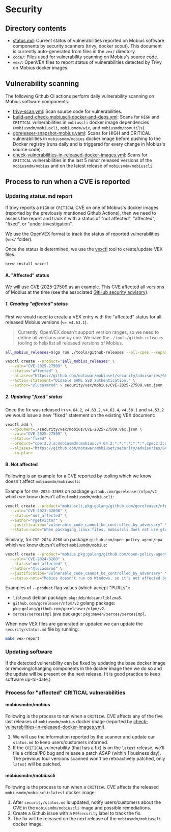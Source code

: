 # Security

## Directory contents

- [status.md](status.md): Current status of vulnerabilities reported on Mobius software components by security scanners (trivy, docker scout). This document is currently auto-generated from files in the `vex/` directory.
- `code/`: Files used for vulnerability scanning on Mobius's source code.
- `vex/`: OpenVEX files to report status of vulnerabilities detected by Trivy on Mobius docker images.

## Vulnerability scanning

The following Github CI actions perform daily vulnerability scanning on Mobius software components.

- [trivy-scan.yml](https://github.com/notawar/mobius/blob/main/.github/workflows/trivy-scan.yml): Scan source code for vulnerabilities.
- [build-and-check-mobiuscli-docker-and-deps.yml](https://github.com/notawar/mobiuset/blob/main/.github/workflows/build-and-check-mobiuscli-docker-and-deps.yml): Scans for `HIGH` and `CRITICAL` vulnerabilities in `mobiuscli` docker image dependencies (`mobiusmdm/mobiuscli`, `mobiusmdm/wix`, and `mobiusmdm/bomutils`).
- [goreleaser-snapshot-mobius.yaml](https://github.com/notawar/mobiuset/blob/main/.github/workflows/goreleaser-snapshot-mobius.yaml): Scans for HIGH and CRITICAL vulnerabilities in `mobiusmdm/mobius` docker image before pushing to the Docker registry (runs daily and is triggered for every change in Mobius's source code).
- [check-vulnerabilities-in-released-docker-images.yml](https://github.com/notawar/mobiuset/blob/main/.github/workflows/check-vulnerabilities-in-released-docker-images.yml): Scans for `CRITICAL` vulnerabilities in the last 5 minor released versions of the `mobiusmdm/mobius` and on the latest release of `mobiusmdm/mobiuscli`.

## Process to run when a CVE is reported

### Updating status.md report

If trivy reports a `HIGH` or `CRITICAL` CVE on one of Mobius's docker images (reported by the previously mentioned Github Actions), then we need to assess the report and track it with a status of "not affected", "affected", "fixed", or "under investigation".

We use the OpenVEX format to track the status of reported vulnerabilities (`vex/` folder).

Once the status is determined, we use the [vexctl](https://github.com/openvex/vexctl) tool to create/update VEX files.

```sh
brew install vexctl
```

#### A. "Affected" status

We will use [CVE-2025-27509](https://nvd.nist.gov/vuln/detail/CVE-2025-27509) as an example.
This CVE affected all versions of Mobius at the time (see the associated [GitHub security advisory](https://github.com/notawar/mobiuset/security/advisories/GHSA-52jx-g6m5-h735)).

##### 1. Creating "affected" status

First we would need to create a VEX entry with the "affected" status for all released Mobius versions (`<= v4.63.1`).

> Currently, OpenVEX doesn't support version ranges, so we need to define all versions one by one.
> We have the `./tools/github-releases` tooling to help list all released versions of Mobius.

```sh
all_mobius_releases=$(go run ./tools/github-releases --all-cpes --separator=,)

vexctl create --product="$all_mobius_releases" \
  --vuln="CVE-2025-27509" \
  --status="affected" \
  --aliases="https://github.com/notawar/mobiuset/security/advisories/GHSA-52jx-g6m5-h735" \
  --action-statement="Disable SAML SSO authentication." \
  --author="@lucasmrod" > security/vex/mobius/CVE-2025-27509.vex.json
```

##### 2. Updating "fixed" status

Once the fix was released in `v4.64.2`, `v4.63.2`, `v4.62.4`, `v4.58.1` and `v4.53.2` we would issue a new "fixed" statement on the existing VEX document:

```sh
vexctl add \
  --document=./security/vex/mobius/CVE-2025-27509.vex.json \
  --vuln="CVE-2025-27509" \
  --status="fixed" \
  --product="cpe:2.3:a:mobiusmdm:mobius:v4.64.2:*:*:*:*:*:*:*,cpe:2.3:a:mobiusmdm:mobius:v4.63.2:*:*:*:*:*:*:*,cpe:2.3:a:mobiusmdm:mobius:v4.62.4:*:*:*:*:*:*:*,cpe:2.3:a:mobiusmdm:mobius:v4.58.1:*:*:*:*:*:*:*,cpe:2.3:a:mobiusmdm:mobius:v4.53.2:*:*:*:*:*:*:*" \
  --aliases="https://github.com/notawar/mobiuset/security/advisories/GHSA-52jx-g6m5-h735" \
  --in-place
```

#### B. Not affected

Following is an example for a CVE reported by tooling which we know doesn't affect `mobiusmdm/mobiuscli`:

Example for `CVE-2023-32698` on package `github.com/goreleaser/nfpm/v2` which we know doesn't affect `mobiusmdm/mobiuscli`:

```sh
vexctl create --product="mobiuscli,pkg:golang/github.com/goreleaser/nfpm/v2" \
  --vuln="CVE-2023-32698" \
  --status="not_affected" \
  --author="@getvictor" \
  --justification="vulnerable_code_cannot_be_controlled_by_adversary" \
  --status-note="When packaging linux files, mobiuscli does not use global permissions. It was verified that packed mobiusdaemon package files do not have group/global write permissions." > security/vex/mobiuscli/CVE-2023-32698.vex.json
```

Similarly, for `CVE-2024-8260` on package `github.com/open-policy-agent/opa` which we know doesn't affect `mobiusmdm/mobius`:

```sh
vexctl create --product="mobius,pkg:golang/github.com/open-policy-agent/opa" \
  --vuln="CVE-2024-8260" \
  --status="not_affected" \
  --author="@lucasmrod" \
  --justification="vulnerable_code_cannot_be_controlled_by_adversary" \
  --status-note="Mobius doesn't run on Windows, so it's not affected by this vulnerability." > security/vex/mobiuscli/CVE-2024-8260.vex.json
```

Examples of `--product` flag values (which accept "PURLs"):

- `liblzma5` debian package: `pkg:deb/debian/liblzma5`.
- `github.com/goreleaser/nfpm/v2` golang package: `pkg:golang/github.com/goreleaser/nfpm/v2`.
- `xerces/xercesImpl` java package: `pkg:maven/xerces/xercesImpl`.

When new VEX files are generated or updated we can update the `security/status.md` file by running:

```sh
make vex-report
```

### Updating software

If the detected vulnerability can be fixed by updating the base docker image or removing/changing components in the docker image then we do so and the update will be present on the next release. (It is good practice to keep software up-to-date.)

### Process for "affected" CRITICAL vulnerabilities

#### mobiusmdm/mobius

Following is the process to run when a `CRITICAL` CVE affects any of the five last releases of `mobiusmdm/mobius` docker image (reported by [check-vulnerabilities-in-released-docker-images.yml](https:github.com/notawar/mobiusleet/blob/main/.github/workflows/check-vulnerabilities-in-released-docker-images.yml)).

1. We will use the information reported by the scanner and update our `status.md` to keep users/customers informed.
2. If the `CRITICAL` vulnerability (that has a fix) is on the `latest` release, we'll file a critical/P0 bug and release a patch ASAP (within 1 business day). The previous four versions scanned won't be retroactively patched, only `latest` will be patched.

#### mobiusmdm/mobiuscli

Following is the process to run when a `CRITICAL` CVE affects the released `mobiusmdm/mobiuscli:latest` docker image:

1. After `security/status.md` is updated, notify users/customers about the CVE in the `mobiusmdm/mobiuscli` image and possible remediations.
2. Create a Github issue with a `P0`/`security` label to track the fix.
3. The fix will be released on the next release of the `mobiusmdm/mobiuscli` docker image.
